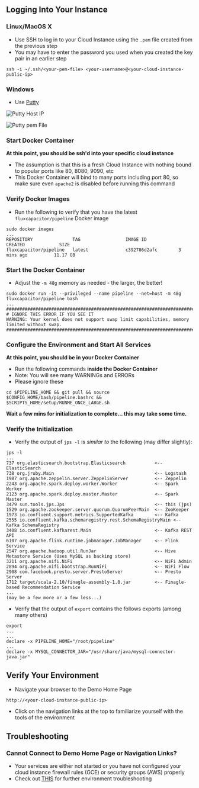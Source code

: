 ## Logging Into Your Instance
### Linux/MacOS X
* Use SSH to log in to your Cloud Instance using the `.pem` file created from the previous step
* You may have to enter the password you used when you created the key pair in an earlier step 
```
ssh -i ~/.ssh/<your-pem-file> <your-username>@<your-cloud-instance-public-ip>
```
### Windows
* Use [Putty](http://www.chiark.greenend.org.uk/~sgtatham/putty/download.html)

![Putty Host IP](http://advancedspark.com/img/putty-1.png)

![Putty pem File](http://advancedspark.com/img/putty-2.png)

### Start Docker Container

**At this point, you should be ssh'd into your specific cloud instance**

* The assumption is that this is a fresh Cloud Instance with nothing bound to popular ports like 80, 8080, 9090, etc
* This Docker Container will bind to many ports including port 80, so make sure even `apache2` is disabled before running this command

### Verify Docker Images
* Run the following to verify that you have the latest `fluxcapacitor/pipeline` Docker image
```
sudo docker images
...
REPOSITORY               TAG                 IMAGE ID            CREATED             SIZE
fluxcapacitor/pipeline   latest              c392786d2afc        3 mins ago          11.17 GB
```

### Start the Docker Container
* Adjust the `-m 48g` memory as needed - the larger, the better!
```
sudo docker run -it --privileged --name pipeline --net=host -m 48g fluxcapacitor/pipeline bash
...
#############################################################################################
# IGNORE THIS ERROR IF YOU SEE IT
WARNING: Your kernel does not support swap limit capabilities, memory limited without swap.
#############################################################################################
```

### Configure the Environment and Start All Services

**At this point, you should be in your Docker Container**

* Run the following commands **inside the Docker Container**
* Note:  You will see many WARNINGs and ERRORs
* Please ignore these
```
cd $PIPELINE_HOME && git pull && source $CONFIG_HOME/bash/pipeline.bashrc && $SCRIPTS_HOME/setup/RUNME_ONCE_LARGE.sh
```

**Wait a few mins for initialization to complete...  this may take some time.**

### Verify the Initialization
* Verify the output of `jps -l` is *similar to* the following (may differ slightly):
```
jps -l
...
737 org.elasticsearch.bootstrap.Elasticsearch           <-- ElasticSearch
738 org.jruby.Main                                      <-- Logstash
1987 org.apache.zeppelin.server.ZeppelinServer          <-- Zeppelin
2243 org.apache.spark.deploy.worker.Worker              <-- Spark Worker
2123 org.apache.spark.deploy.master.Master              <-- Spark Master
3479 sun.tools.jps.Jps                                  <-- this (jps)
1529 org.apache.zookeeper.server.quorum.QuorumPeerMain  <-- ZooKeeper
1973 io.confluent.support.metrics.SupportedKafka        <-- Kafka
2555 io.confluent.kafka.schemaregistry.rest.SchemaRegistryMain <-- Kafka SchemaRegistry
3408 io.confluent.kafkarest.Main                        <-- Kafka REST API
6107 org.apache.flink.runtime.jobmanager.JobManager     <-- Flink Service
2547 org.apache.hadoop.util.RunJar                      <-- Hive Metastore Service (Uses MySQL as backing store)
3211 org.apache.nifi.NiFi                               <-- NiFi Admin
2894 org.apache.nifi.bootstrap.RunNiFi                  <-- NiFi Flow
2908 com.facebook.presto.server.PrestoServer            <-- Presto Server
1712 target/scala-2.10/finagle-assembly-1.0.jar         <-- Finagle-based Recommendation Service
...
(may be a few more or a few less...)
```

* Verify that the output of `export` contains the follows exports (among many others)
```
export
...
...
declare -x PIPELINE_HOME="/root/pipeline"
...
declare -x MYSQL_CONNECTOR_JAR="/usr/share/java/mysql-connector-java.jar"
```

## Verify Your Environment
* Navigate your browser to the Demo Home Page
```
http://<your-cloud-instance-public-ip>
```
* Click on the navigation links at the top to familiarize yourself with the tools of the environment

## Troubleshooting
### Cannot Connect to Demo Home Page or Navigation Links?
* Your services are either not started or you have not configured your cloud instance firewall rules (GCE) or security groups (AWS) properly
* Check out [THIS](https://github.com/fluxcapacitor/pipeline/wiki/Troubleshooting-Environment) for further environment troubleshooting